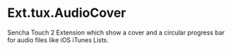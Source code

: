 Ext.tux.AudioCover
==================

Sencha Touch 2 Extension which show a cover and a circular progress bar for audio files like iOS iTunes Lists.